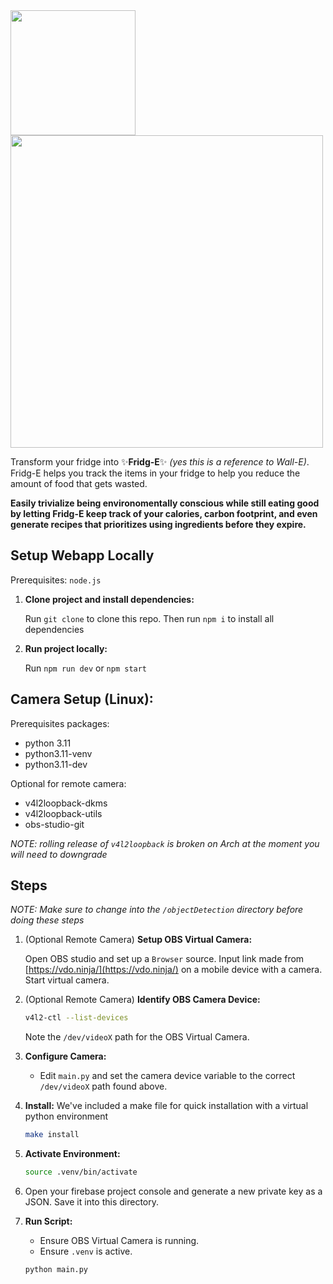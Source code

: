 <img src="https://github.com/user-attachments/assets/2f30a41c-0067-4832-b942-956b9a9363df" width="200">
<img src="https://github.com/user-attachments/assets/62e9ae09-cdf3-4ea2-899b-b4a77ca779d6" width="500">

Transform your fridge into ✨**Fridg-E**✨ *(yes this is a reference to Wall-E)*. Fridg-E helps you track the items in your fridge to help you reduce the amount of food that gets wasted. 

**Easily trivialize being environomentally conscious while still eating good by letting Fridg-E keep track of your calories, carbon footprint, and even generate recipes that prioritizes using ingredients before they expire.**

## Setup Webapp Locally
Prerequisites: `node.js`

1. **Clone project and install dependencies:**
   
   Run ```git clone``` to clone this repo.
   Then run ```npm i``` to install all dependencies 

3. **Run project locally:**

   Run ```npm run dev``` or ```npm start```

## Camera Setup (Linux):
Prerequisites packages: 
- python 3.11
- python3.11-venv
- python3.11-dev

Optional for remote camera:
- v4l2loopback-dkms
- v4l2loopback-utils
- obs-studio-git

*NOTE:  rolling release of `v4l2loopback` is broken on Arch at the moment you will need to downgrade*

## Steps

*NOTE: Make sure to change into the `/objectDetection` directory before doing these steps*

1.  (Optional Remote Camera) **Setup OBS Virtual Camera:**
   
    Open OBS studio and set up a `Browser` source. Input link made from [https://vdo.ninja/](https://vdo.ninja/) on a mobile device with a camera.
    Start virtual camera.
    
3.  (Optional Remote Camera) **Identify OBS Camera Device:**
    ```bash
    v4l2-ctl --list-devices
    ```
    Note the `/dev/videoX` path for the OBS Virtual Camera.


4.  **Configure Camera:**
    * Edit `main.py` and set the camera device variable to the correct `/dev/videoX` path found above.

5.  **Install:**
    We've included a make file for quick installation with a virtual python environment
    ```bash
    make install
    ```

6.  **Activate Environment:**
    ```bash
    source .venv/bin/activate
    ```
7.  Open your firebase project console and generate a new private key as a JSON. Save it into this directory.

8.  **Run Script:**
    * Ensure OBS Virtual Camera is running. 
    * Ensure `.venv` is active.
    ```bash
    python main.py
    ```
